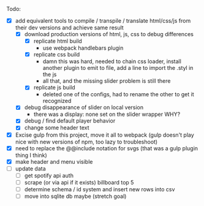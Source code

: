 Todo:
- [x] add equivalent tools to compile / transpile / translate html/css/js from their dev versions and achieve same result
    - [x] download production versions of html, js, css to debug differences
        - [x] replicate html build
            - use webpack handlebars plugin
        - [x] replicate css build
            - damn this was hard, needed to chain css loader, install another plugin to emit to file, add a line to import the .styl in the js
            - all that, and the missing slider problem is still there
        - [x] replicate js build
            - deleted one of the configs, had to rename the other to get it recognized
    - [x] debug disappearance of slider on local version
        - there was a display: none set on the slider wrapper WHY?
    - [x] debug / find default player behavior
    - [x] change some header text
- [x] Excise gulp from this project, move it all to webpack (gulp doesn't play nice with new versions of npm, too lazy to troubleshoot)
- [x] need to replace the @@include notation for svgs (that was a gulp plugin thing I think)
- [x] make header and menu visible
- [ ] update data
    - [ ] get spotify api auth
    - [ ] scrape (or via api if it exists) billboard top 5
    - [ ] determine schema / id system and insert new rows into csv
    - [ ] move into sqlite db maybe (stretch goal)